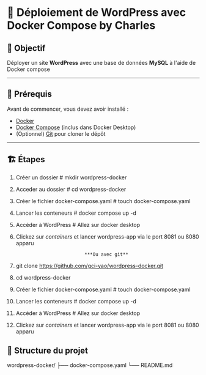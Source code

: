 # 🚀 Déploiement de WordPress avec Docker Compose by Charles

## 🎯 Objectif

Déployer un site **WordPress** avec une base de données **MySQL** à l'aide de Docker compose

---

## 🧰 Prérequis

Avant de commencer, vous devez avoir installé :

- [Docker](https://docs.docker.com/get-docker/)
- [Docker Compose](https://docs.docker.com/compose/) (inclus dans Docker Desktop)
- (Optionnel) [Git](https://git-scm.com/) pour cloner le dépôt

---

## 🏗️ Étapes
1. Créer un dossier # mkdir wordpress-docker
2. Acceder au dossier # cd wordpress-docker
3. Créer le fichier docker-compose.yaml # touch docker-compose.yaml
4. Lancer les conteneurs # docker compose up -d 
5. Accéder à WordPress # Allez sur docker desktop
6. Clickez sur *containers* et lancer wordpress-app via le port 8081 ou 8080 apparu

                                ***Ou avec git**

1. git clone https://github.com/gci-yao/wordpress-docker.git
2. cd wordpress-docker
3. Créer le fichier docker-compose.yaml # touch docker-compose.yaml
4. Lancer les conteneurs # docker compose up -d 
5. Accéder à WordPress # Allez sur docker desktop
6. Clickez sur *containers* et lancer wordpress-app via le port 8081 ou 8080 apparu

## 📁 Structure du projet

wordpress-docker/
├── docker-compose.yaml
└── README.md